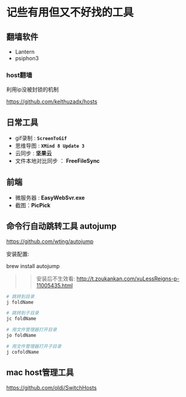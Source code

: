 # 记些有用但又不好找的工具

## 翻墙软件
* Lantern
* psiphon3

### host翻墙

利用ip没被封锁的机制

https://github.com/kelthuzadx/hosts

## 日常工具
* gif录制 :  __`ScreenToGif`__
* 思维导图 : __`XMind 8 Update 3`__
* 云同步 : __坚果云__
* 文件本地对比同步 ： __FreeFileSync__


## 前端
* 微服务器 : __EasyWebSvr.exe__
* 截图：__PicPick__

## 命令行自动跳转工具 autojump

https://github.com/wting/autojump

安装配置:

brew install autojump

>> 安装后不生效看: http://t.zoukankan.com/xuLessReigns-p-11005435.html


```bash
# 跳转到目录
j foldName

# 跳转到子目录
jc foldName

# 用文件管理器打开目录
jo foldName

# 用文件管理器打开子目录
j cofoldName

```

## mac host管理工具

https://github.com/oldj/SwitchHosts
